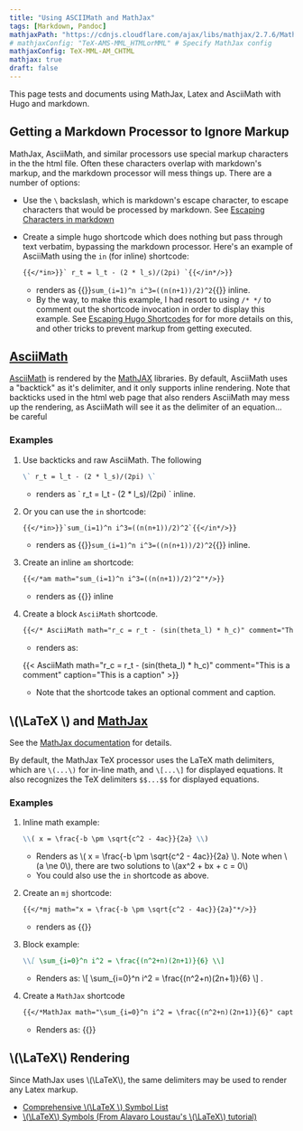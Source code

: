 ```yaml
---
title: "Using ASCIIMath and MathJax"
tags: [Markdown, Pandoc]
mathjaxPath: "https://cdnjs.cloudflare.com/ajax/libs/mathjax/2.7.6/MathJax.js" # Specify MathJax path
# mathjaxConfig: "TeX-AMS-MML_HTMLorMML" # Specify MathJax config
mathjaxConfig: TeX-MML-AM_CHTML
mathjax: true
draft: false
---
```


This page tests and documents using MathJax, Latex and AsciiMath with Hugo and markdown.

## Getting a Markdown Processor to Ignore Markup

MathJax, AsciiMath, and similar processors use special markup characters in the the html file. Often these characters overlap with markdown's markup, and the markdown processor will mess things up. There are a number of options:

* Use the `\` backslash, which is markdown's escape character, to escape characters that would be processed by markdown. See [Escaping Characters in markdown](https://www.markdownguide.org/basic-syntax/#escaping-characters)

* Create a simple hugo shortcode which does nothing but pass through text verbatim, bypassing the markdown processor. Here's an example of AsciiMath using the `in` (for inline) shortcode:

  ```markdown
  {{</*in>}}` r_t = l_t - (2 * l_s)/(2pi) `{{</in*/>}}
  ```

  * renders as {{<in>}}`sum_(i=1)^n i^3=((n(n+1))/2)^2`{{</in>}} inline.
  * By the way, to make this example, I had resort to using `/* */` to comment out the shortcode invocation in order to display this example. See [Escaping Hugo Shortcodes](https://www.ii.com/hugo-tips-fragments/#_escaping_hugo_shortcodes) for for more details on this, and other tricks to prevent markup from getting executed.

## [AsciiMath](http://asciimath.org/)

[AsciiMath](http://asciimath.org/) is rendered by the [MathJAX](https://www.mathjax.org/) libraries.
By default, AsciiMath uses a "backtick" as it's delimiter, and it only supports inline rendering.
Note that backticks used in the html web page that also renders AsciiMath may mess up the rendering, as AsciiMath will see it as the delimiter of an equation... be careful

### Examples

1. Use backticks and raw AsciiMath. The following

    ```markdown
    \` r_t = l_t - (2 * l_s)/(2pi) \`
    ```

    * renders as \` r_t = l_t - (2 * l_s)/(2pi) \` inline.

2. Or you can use the `in` shortcode:

    ```markdown
    {{</*in>}}`sum_(i=1)^n i^3=((n(n+1))/2)^2`{{</in*/>}}
    ```

    * renders as {{<in>}}`sum_(i=1)^n i^3=((n(n+1))/2)^2`{{</in>}} inline.

3. Create an inline `am` shortcode:

    ```markdown
    {{</*am math="sum_(i=1)^n i^3=((n(n+1))/2)^2"*/>}}
    ```

    * renders as {{<am math="sum_(i=1)^n i^3=((n(n+1))/2)^2">}} inline

4. Create a block `AsciiMath` shortcode.

    ```markdown
    {{</* AsciiMath math="r_c = r_t - (sin(theta_l) * h_c)" comment="This is a comment" caption="This is a caption" */>}}
    ```

    * renders as:

    {{< AsciiMath math="r_c = r_t - (sin(theta_l) * h_c)" comment="This is a comment" caption="This is a caption" >}}

    * Note that the shortcode takes an optional comment and caption.

## \\(\LaTeX \\) and [MathJax](https://www.mathjax.org/)

See the [MathJax documentation](http://docs.mathjax.org/en/latest/) for details.

By default, the MathJax TeX processor uses the LaTeX math delimiters, which are `\(...\)` for in-line math, and `\[...\]` for displayed equations. It also recognizes the TeX delimiters `$$...$$` for displayed equations.

### Examples

1. Inline math example:

    ```markdown
    \\( x = \frac{-b \pm \sqrt{c^2 - 4ac}}{2a} \\)
    ```

    * Renders as \\( x = \frac{-b \pm \sqrt{c^2 - 4ac}}{2a} \\). Note when \\(a \ne 0\\), there are two solutions to \\(ax^2 + bx + c = 0\\)
    * You could also use the `in` shortcode as above.

2. Create an `mj` shortcode:

    ```markdown
    {{</*mj math="x = \frac{-b \pm \sqrt{c^2 - 4ac}}{2a}"*/>}}
    ```

    * renders as  {{<mj math="x = \frac{-b \pm \sqrt{c^2 - 4ac}}{2a}">}}

3. Block example:

    ```markdown
    \\[ \sum_{i=0}^n i^2 = \frac{(n^2+n)(2n+1)}{6} \\]
    ```

    * Renders as:
    \\[ \sum_{i=0}^n i^2 = \frac{(n^2+n)(2n+1)}{6} \\] .

4. Create a `MathJax` shortcode

    ```markdown
    {{</*MathJax math="\sum_{i=0}^n i^2 = \frac{(n^2+n)(2n+1)}{6}" caption="This is a caption"*/>}}
    ```

    * Renders as:
    {{<MathJax math="\sum_{i=0}^n i^2 = \frac{(n^2+n)(2n+1)}{6}" caption="This is a caption">}}

## \\(\LaTeX\\) Rendering

Since MathJax uses \\(\LaTeX\\), the same delimiters may be used to render any Latex markup.

* [Comprehensive \\(\LaTeX \\) Symbol List](http://tug.ctan.org/info/symbols/comprehensive/symbols-a4.pdf)
* [\\(\LaTeX\\) Symbols (From Alavaro Loustau's \\(\LaTeX\\) tutorial)](https://omega0.xyz/omega8008/Symbols.html)
